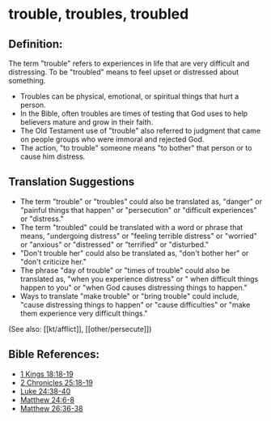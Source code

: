 # trouble, troubles, troubled #

## Definition: ##

The term "trouble" refers to experiences in life that are very difficult and distressing. To be "troubled" means to feel upset or distressed about something.

* Troubles can be physical, emotional, or spiritual things that hurt a person.
* In the Bible, often troubles are times of testing that God uses to help believers mature and grow in their faith.
* The Old Testament use of "trouble" also referred to judgment that came on people groups who were immoral and rejected God.
* The action, "to trouble" someone means "to bother" that person or to cause him distress.

## Translation Suggestions ##

* The term "trouble" or "troubles" could also be translated as, "danger" or "painful things that happen" or "persecution" or "difficult experiences" or "distress."
* The term "troubled" could be translated with a word or phrase that means, "undergoing distress" or "feeling terrible distress" or "worried" or "anxious" or "distressed" or "terrified" or "disturbed."
* "Don't trouble her" could also be translated as, "don't bother her" or "don't criticize her."
* The phrase "day of trouble" or "times of trouble" could also be translated as, "when you experience distress" or " when difficult things happen to you" or "when God causes distressing things to happen."
* Ways to translate "make trouble" or "bring trouble" could include, "cause distressing things to happen" or "cause difficulties" or "make them experience very difficult things."

(See also: [[kt/afflict]], [[other/persecute]])

## Bible References: ##

* [1 Kings 18:18-19](en/tn/1ki/help/18/18)
* [2 Chronicles 25:18-19](en/tn/2ch/help/25/18)
* [Luke 24:38-40](en/tn/luk/help/24/38)
* [Matthew 24:6-8](en/tn/mat/help/24/06)
* [Matthew 26:36-38](en/tn/mat/help/26/36)
